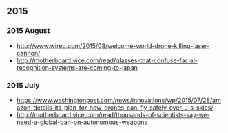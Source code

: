 2015
----

### 2015 August

* http://www.wired.com/2015/08/welcome-world-drone-killing-laser-cannon/
* http://motherboard.vice.com/read/glasses-that-confuse-facial-recognition-systems-are-coming-to-japan

### 2015 July

* https://www.washingtonpost.com/news/innovations/wp/2015/07/28/amazon-details-its-plan-for-how-drones-can-fly-safely-over-u-s-skies/
* http://motherboard.vice.com/read/thousands-of-scientists-say-we-need-a-global-ban-on-autonomous-weapons
